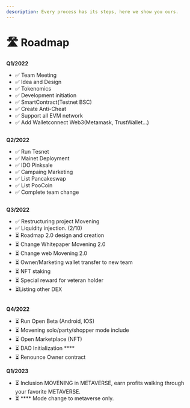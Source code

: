 ```yaml
---
description: Every process has its steps, here we show you ours.
---
```


# 🛣 Roadmap

**Q1/2022**

* ✅ Team Meeting&#x20;
* ✅ Idea and Design&#x20;
* ✅ Tokenomics&#x20;
* ✅ Development initiation&#x20;
* ✅ SmartContract(Testnet BSC)&#x20;
* ✅ Create Anti-Cheat&#x20;
* ✅ Support all EVM network&#x20;
* ✅ Add Walletconnect  Web3(Metamask, TrustWallet…)&#x20;

##

**Q2/2022**

* ✅ Run Tesnet&#x20;
* ✅ Mainet Deployment
* ✅ IDO Pinksale&#x20;
* ✅ Campaing Marketing&#x20;
* ✅ List Pancakeswap&#x20;
* ✅ List PooCoin&#x20;
* ✅ Complete team change

##

**Q3/2022**

* ✅ Restructuring project Movening
* ✅ Liquidity injection. (2/10)
* ⏳ Roadmap 2.0 design and creation
* ⏳ Change Whitepaper Movening 2.0
* ⏳ Change web Movening 2.0
* ⏳ Owner/Marketing wallet transfer to new team
* ⏳ NFT staking
* ⏳ Special reward for veteran holder
* ⏳Listing other DEX



##

**Q4/2022**

* ⏳ Run Open Beta (Android, IOS)&#x20;
* ⏳ Movening solo/party/shopper mode include&#x20;
* ⏳ Open Marketplace (NFT)&#x20;
* ⏳ DAO Initialization ****&#x20;
* ⏳ Renounce Owner contract

**Q1/2023**

* ⏳ Inclusion MOVENING in METAVERSE, earn profits walking through your favorite METAVERSE.
* ⏳ **** Mode change to metaverse only.
